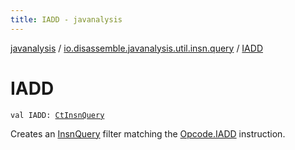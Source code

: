 ```yaml
---
title: IADD - javanalysis
---
```


[javanalysis](../index.html) / [io.disassemble.javanalysis.util.insn.query](index.html) / [IADD](./-i-a-d-d.html)

# IADD

`val IADD: `[`CtInsnQuery`](-ct-insn-query/index.html)

Creates an [InsnQuery](-insn-query/index.html) filter matching the [Opcode.IADD](#) instruction.

